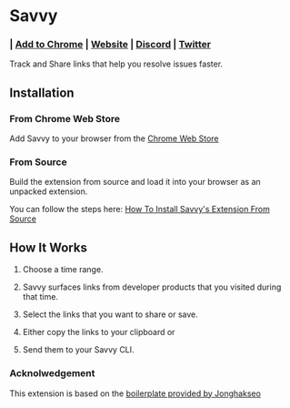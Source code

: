 # Savvy

<h3 align="left">
  | <a href="https://chromewebstore.google.com/detail/savvy/jocphfjphhfbdccjfjjnbcnejmbojjlh"> Add to Chrome</a> |
  <a href="https://www.getsavvy.so/chrome">Website</a> |
  <a href="https://getsavvy.so/discord">Discord</a> |
  <a href="https://twitter.com/savvyoncall">Twitter</a>
</h3>

Track and Share links that help you resolve issues faster.

## Installation

### From Chrome Web Store

Add Savvy to your browser from the [Chrome Web Store](https://chromewebstore.google.com/detail/savvy/jocphfjphhfbdccjfjjnbcnejmbojjlh)


### From Source

Build the extension from source and load it into your browser as an unpacked extension.

You can follow the steps here: [How To Install Savvy's Extension From Source](https://app.getsavvy.so/workflow/rb_3294a871bc952dc6/How-To-Install-Savvy-s-Chrome-Extension-From-Source)

## How It Works

1. Choose a time range.

2. Savvy surfaces links from developer products that you visited during that time.

3. Select the links that you want to share or save.

4. Either copy the links to your clipboard or

5. Send them to your Savvy CLI.

### Acknolwedgement

This extension is based on the [boilerplate provided by Jonghakseo](https://github.com/Jonghakseo/chrome-extension-boilerplate-react-vite)
